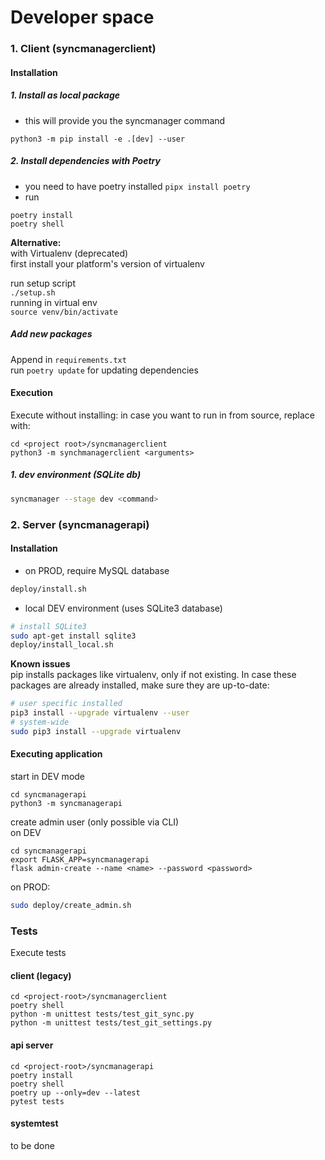 # Developer space

### 1. Client (syncmanagerclient)

#### Installation
##### 1. Install as local package
* this will provide you the syncmanager command
```
python3 -m pip install -e .[dev] --user
```

##### 2. Install dependencies with Poetry
* you need to have poetry installed `pipx install poetry`
* run
```
poetry install
poetry shell
```

__Alternative:__  
with Virtualenv (deprecated)  
first install your platform's version of virtualenv  

run setup script  
`./setup.sh`  
running in virtual env  
`source venv/bin/activate`  

##### Add new packages
Append in `requirements.txt`  
run `poetry update` for updating dependencies

#### Execution
Execute without installing: in case you want to run in from source, replace with:
```
cd <project root>/syncmanagerclient
python3 -m synchmanagerclient <arguments>
```
##### 1. dev environment (SQLite db)
```bash
syncmanager --stage dev <command>
```



### 2. Server (syncmanagerapi)

#### Installation
* on PROD, require MySQL database
```bash
deploy/install.sh
```
* local DEV environment (uses SQLite3 database)
```bash
# install SQLite3
sudo apt-get install sqlite3 
deploy/install_local.sh
```

__Known issues__  
pip installs packages like virtualenv, only if not existing. 
In case these packages are already installed, make sure they are up-to-date: 
```bash
# user specific installed
pip3 install --upgrade virtualenv --user
# system-wide
sudo pip3 install --upgrade virtualenv
```

#### Executing application
start in DEV mode
```
cd syncmanagerapi
python3 -m syncmanagerapi 
```
create admin user (only possible via CLI)  
on DEV
```
cd syncmanagerapi
export FLASK_APP=syncmanagerapi 
flask admin-create --name <name> --password <password>
```
on PROD:
```bash
sudo deploy/create_admin.sh
```


### Tests
Execute tests
#### client (legacy)
```
cd <project-root>/syncmanagerclient
poetry shell
python -m unittest tests/test_git_sync.py
python -m unittest tests/test_git_settings.py
```
#### api server
```
cd <project-root>/syncmanagerapi
poetry install
poetry shell
poetry up --only=dev --latest
pytest tests
```
#### systemtest
to be done

